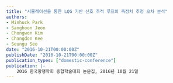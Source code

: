 ```yaml
---
title: "시뮬레이션을 통한 LQG 기반 신호 추적 루프의 측정치 추정 오차 분석"
authors:
- Minhuck Park
- Sanghoon Jeon
- Chongwon Kim
- Changdon Kee
- Seungu Seo
date: "2016-10-21T00:00:00Z"
publishDate: "2016-10-21T00:00:00Z"
publication_types: ["domestic-conference"]
publication: |-
    2016 한국항행학회 종합학술대회 논문집, 2016년 10월 21일
---
```

